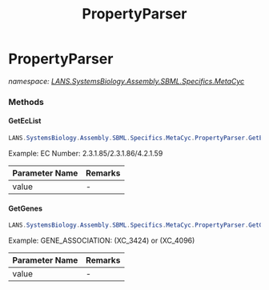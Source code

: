 ﻿---
title: PropertyParser
---

# PropertyParser
_namespace: [LANS.SystemsBiology.Assembly.SBML.Specifics.MetaCyc](N-LANS.SystemsBiology.Assembly.SBML.Specifics.MetaCyc.html)_



### Methods

#### GetEcList
```csharp
LANS.SystemsBiology.Assembly.SBML.Specifics.MetaCyc.PropertyParser.GetEcList(System.String)
```
Example:
 EC Number: 2.3.1.85/2.3.1.86/4.2.1.59

|Parameter Name|Remarks|
|--------------|-------|
|value|-|


#### GetGenes
```csharp
LANS.SystemsBiology.Assembly.SBML.Specifics.MetaCyc.PropertyParser.GetGenes(System.String)
```
Example: 
 GENE_ASSOCIATION: (XC_3424) or (XC_4096)

|Parameter Name|Remarks|
|--------------|-------|
|value|-|





